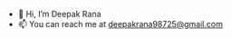 - 👋 Hi, I’m Deepak Rana
- 📫 You can reach me at deepakrana98725@gmail.com

<!---
deepak007rana/deepak007rana is a ✨ special ✨ repository because its `README.md` (this file) appears on your GitHub profile.
You can click the Preview link to take a look at your changes.
--->
